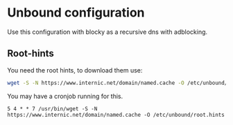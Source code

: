 # Unbound configuration

Use this configuration with blocky as a recursive dns with adblocking.

## Root-hints

You need the root hints, to download them use:

```sh
wget -S -N https://www.internic.net/domain/named.cache -O /etc/unbound/root.hints
```

You may have a cronjob running for this.

```cron
5 4 * * 7 /usr/bin/wget -S -N https://www.internic.net/domain/named.cache -O /etc/unbound/root.hints
```
